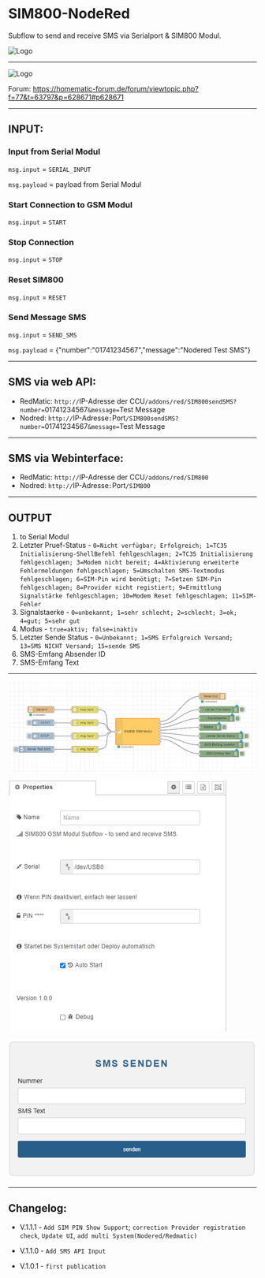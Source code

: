 # SIM800-NodeRed
Subflow to send and receive SMS via Serialport &amp; SIM800 Modul.

![Logo](https://simcom.ee/images/simcom_logo.png)

---
![Logo](https://homematic-forum.de/forum/styles/prosilver/theme/images/homematic-logo.png)

Forum: https://homematic-forum.de/forum/viewtopic.php?f=77&t=63797&p=628671#p628671

---

## INPUT:

### Input from Serial Modul

`msg.input` = `SERIAL_INPUT`

`msg.payload` = payload from Serial Modul


### Start Connection to GSM Modul

`msg.input` = `START`


### Stop Connection

`msg.input` = `STOP`


### Reset SIM800

`msg.input` = `RESET`


### Send Message SMS

`msg.input` = `SEND_SMS`

`msg.payload` = {"number":"01741234567","message":"Nodered Test SMS"}

---

## SMS via web API:

- RedMatic: `http://`IP-Adresse der CCU`/addons/red/SIM800sendSMS?number=`01741234567`&message=`Test Message
- Nodred:  `http://`IP-Adresse`:`Port`/SIM800sendSMS?number=`01741234567`&message=`Test Message

---

## SMS via Webinterface:

- RedMatic: `http://`IP-Adresse der CCU`/addons/red/SIM800`
- Nodred:  `http://`IP-Adresse`:`Port`/SIM800`

---

## OUTPUT

 1. to Serial Modul
 2. Letzter Pruef-Status - `0=Nicht verfügbar; Erfolgreich; 1=TC35 Initialisierung-ShellBefehl fehlgeschlagen; 2=TC35 Initialisierung fehlgeschlagen; 3=Modem nicht bereit; 4=Aktivierung erweiterte Fehlermeldungen fehlgeschlagen; 5=Umschalten SMS-Textmodus fehlgeschlagen; 6=SIM-Pin wird benötigt; 7=Setzen SIM-Pin fehlgeschlagen; 8=Provider nicht registiert; 9=Ermittlung Signalstärke fehlgeschlagen; 10=Modem Reset fehlgeschlagen; 11=SIM-Fehler`
 3. Signalstaerke - `0=unbekannt; 1=sehr schlecht; 2=schlecht; 3=ok; 4=gut; 5=sehr gut`
 4. Modus - `true=aktiv; false=inaktiv`
 5. Letzter Sende Status - `0=Unbekannt; 1=SMS Erfolgreich Versand; 13=SMS NICHT Versand; 15=sende SMS`
 6. SMS-Emfang Absender ID
 7. SMS-Emfang Text
 
 ---
 
![Logo](https://raw.githubusercontent.com/Matten-Matten/SIM800-NodeRed/main/SIM800%20view.png)

![Logo](https://raw.githubusercontent.com/Matten-Matten/SIM800-NodeRed/main/SIM800%20config.png)

![Logo](https://raw.githubusercontent.com/Matten-Matten/SIM800-NodeRed/main/SIM800%20GSM%20Modul-webif.png)

---

## Changelog:

- V.1.1.1 - `Add SIM PIN Show Support`; `correction Provider registration check`, `Update UI`, `add multi System(Nodered/Redmatic)`

- V.1.1.0 - `Add SMS API Input`

- V.1.0.1 - `first publication`
